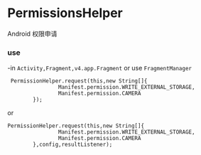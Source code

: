 # PermissionsHelper
Android 权限申请

### use

-in `Activity,Fragment,v4.app.Fragment` or use `FragmentManager`

```
 PermissionHelper.request(this,new String[]{
                Manifest.permission.WRITE_EXTERNAL_STORAGE,
                Manifest.permission.CAMERA
        });
```

or


```
PermissionHelper.request(this,new String[]{
                Manifest.permission.WRITE_EXTERNAL_STORAGE,
                Manifest.permission.CAMERA
        },config,resultListener);
```
